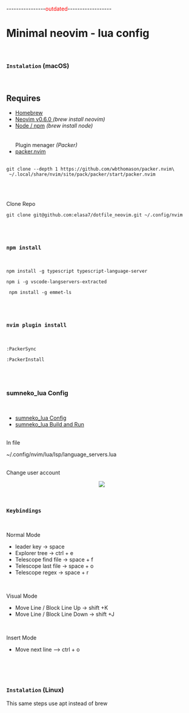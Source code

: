<style>
r { color: Red }
o { color: Orange }
g { color: Green }
</style>


----------------<r>outdated</r>------------------

# Minimal neovim - lua config

<br>

### **`Instalation`** (macOS)

<br>

## Requires </br>

- [Homebrew](https://brew.sh) </br>
- [Neovim v0.6.0 ](https://github.com/neovim/neovim/releases/tag/v0.6.0) <em>\(brew install neovim\)</em> </br>
- [Node / npm](https://nodejs.org/en/) <em>\(brew install node\)</em> </br>
  </br>
  </br>
  Plugin menager <em>\(Packer\)</em>
- [packer.nvim](https://github.com/wbthomason/packer.nvim) </br></br>

```shell
git clone --depth 1 https://github.com/wbthomason/packer.nvim\
 ~/.local/share/nvim/site/pack/packer/start/packer.nvim
```

</br></br>

Clone Repo

```shell
git clone git@github.com:elasa7/dotfile_neovim.git ~/.config/nvim
```

</br></br>

### **`npm install`**

</br>

```shell
npm install -g typescript typescript-language-server
```

```shell
npm i -g vscode-langservers-extracted
```

```shell
 npm install -g emmet-ls
```

</br>
</br>

### **`nvim plugin install`**

</br>

```shell
:PackerSync
```

```shell
:PackerInstall
```

</br>
</br>

### sumneko_lua Config

</br>

- [sumneko_lua Config](https://nodejs.org/en/) </br>
- [sumneko_lua Build and Run](https://github.com/sumneko/lua-language-server/wiki/Build-and-Run) </br>

</br>
In file
</br>

~/.config/nvim/lua/lsp/language_servers.lua
</br></br>

Change user account

<p align="center" width="100%">
    <img  src="https://elasa7.github.io/img/sumneko_user.png">

</p>
</br>

### **`Keybindings`**

</br>

Normal Mode

- leader key -> space
- Explorer tree -> ctrl + e
- Telescope find file -> space + f
- Telescope last file -> space + o
- Telescope regex -> space + r

</br>

Visual Mode

- Move Line / Block Line Up -> shift +K
- Move Line / Block Line Down -> shift +J

</br>

Insert Mode

- Move next line --> ctrl + o

</br></br></br>

### **`Instalation`** (Linux)

This same steps use apt instead of brew
